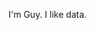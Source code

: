 
I'm Guy. I like data.

<!---
guyacamole/guyacamole is a ✨ special ✨ repository because its `README.md` (this file) appears on your GitHub profile.
You can click the Preview link to take a look at your changes.
--->
